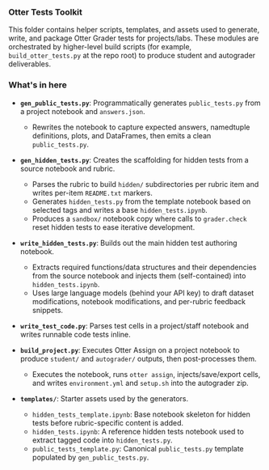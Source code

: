 ### Otter Tests Toolkit

This folder contains helper scripts, templates, and assets used to generate, write, and package Otter Grader tests for projects/labs. These modules are orchestrated by higher-level build scripts (for example, `build_otter_tests.py` at the repo root) to produce student and autograder deliverables.

### What's in here

- **`gen_public_tests.py`**: Programmatically generates `public_tests.py` from a project notebook and `answers.json`.
  - Rewrites the notebook to capture expected answers, namedtuple definitions, plots, and DataFrames, then emits a clean `public_tests.py`.


- **`gen_hidden_tests.py`**: Creates the scaffolding for hidden tests from a source notebook and rubric.
  - Parses the rubric to build `hidden/` subdirectories per rubric item and writes per-item `README.txt` markers.
  - Generates `hidden_tests.py` from the template notebook based on selected tags and writes a base `hidden_tests.ipynb`.
  - Produces a `sandbox/` notebook copy where calls to `grader.check` reset hidden tests to ease iterative development.


- **`write_hidden_tests.py`**: Builds out the main hidden test authoring notebook.
  - Extracts required functions/data structures and their dependencies from the source notebook and injects them (self-contained) into `hidden_tests.ipynb`.
  - Uses large language models (behind your API key) to draft dataset modifications, notebook modifications, and per-rubric feedback snippets.


- **`write_test_code.py`**: Parses test cells in a project/staff notebook and writes runnable code tests inline.


- **`build_project.py`**: Executes Otter Assign on a project notebook to produce `student/` and `autograder/` outputs, then post-processes them.
  - Executes the notebook, runs `otter assign`, injects/save/export cells, and writes `environment.yml` and `setup.sh` into the autograder zip.


- **`templates/`**: Starter assets used by the generators.
  - `hidden_tests_template.ipynb`: Base notebook skeleton for hidden tests before rubric-specific content is added.
  - `hidden_tests.ipynb`: A reference hidden tests notebook used to extract tagged code into `hidden_tests.py`.
  - `public_tests_template.py`: Canonical `public_tests.py` template populated by `gen_public_tests.py`.
